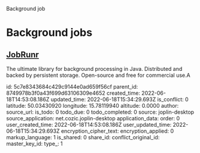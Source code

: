 Background job

# Background jobs

## [**JobRunr**](https://www.jobrunr.io/en/)
The ultimate library for background processing in Java.
Distributed and backed by persistent storage.
Open-source and free for commercial use.A

id: 5c7e8343684c429c9144e0ad659f56cf
parent_id: 8749978b3f0a43f699d63106309e4652
created_time: 2022-06-18T14:53:08.186Z
updated_time: 2022-06-18T15:34:29.693Z
is_conflict: 0
latitude: 50.03430920
longitude: 15.78119940
altitude: 0.0000
author: 
source_url: 
is_todo: 0
todo_due: 0
todo_completed: 0
source: joplin-desktop
source_application: net.cozic.joplin-desktop
application_data: 
order: 0
user_created_time: 2022-06-18T14:53:08.186Z
user_updated_time: 2022-06-18T15:34:29.693Z
encryption_cipher_text: 
encryption_applied: 0
markup_language: 1
is_shared: 0
share_id: 
conflict_original_id: 
master_key_id: 
type_: 1